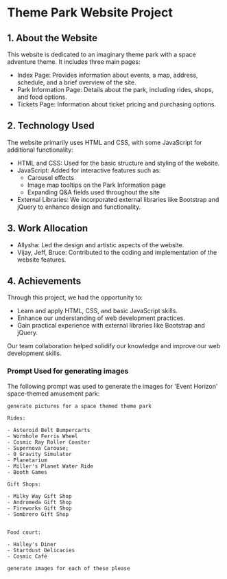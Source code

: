 # Theme Park Website Project

## 1. About the Website
This website is dedicated to an imaginary theme park with a space adventure theme. It includes three main pages:

- Index Page: Provides information about events, a map, address, schedule, and a brief overview of the site.
- Park Information Page: Details about the park, including rides, shops, and food options.
- Tickets Page: Information about ticket pricing and purchasing options.

## 2. Technology Used
The website primarily uses HTML and CSS, with some JavaScript for additional functionality:

- HTML and CSS: Used for the basic structure and styling of the website.
- JavaScript: Added for interactive features such as:
    - Carousel effects
    - Image map tooltips on the Park Information page
    - Expanding Q&A fields used throughout the site
- External Libraries: We incorporated external libraries like Bootstrap and jQuery to enhance design and functionality.


## 3. Work Allocation
- Allysha: Led the design and artistic aspects of the website.
- Vijay, Jeff, Bruce: Contributed to the coding and implementation of the website features.


## 4. Achievements
Through this project, we had the opportunity to:

- Learn and apply HTML, CSS, and basic JavaScript skills.
- Enhance our understanding of web development practices.
- Gain practical experience with external libraries like Bootstrap and jQuery.

Our team collaboration helped solidify our knowledge and improve our web development skills.



### Prompt Used for generating images

The following prompt was used to generate the images for 'Event Horizon' space-themed amusement park:

```
generate pictures for a space themed theme park 

Rides:

- Asteroid Belt Bumpercarts
- Wormhole Ferris Wheel
- Cosmic Ray Roller Coaster
- Supernova Carouse;
- 0 Gravity Simulator
- Planetarium
- Miller's Planet Water Ride
- Booth Games

Gift Shops:

- Milky Way Gift Shop
- Andromeda Gift Shop
- Fireworks Gift Shop
- Sombrero Gift Shop


Food court:

- Halley's Diner
- Startdust Delicacies
- Cosmic Café

generate images for each of these please
```